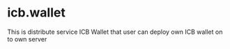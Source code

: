 # icb.wallet
This is distribute service ICB Wallet that user can deploy own ICB wallet on to own server
